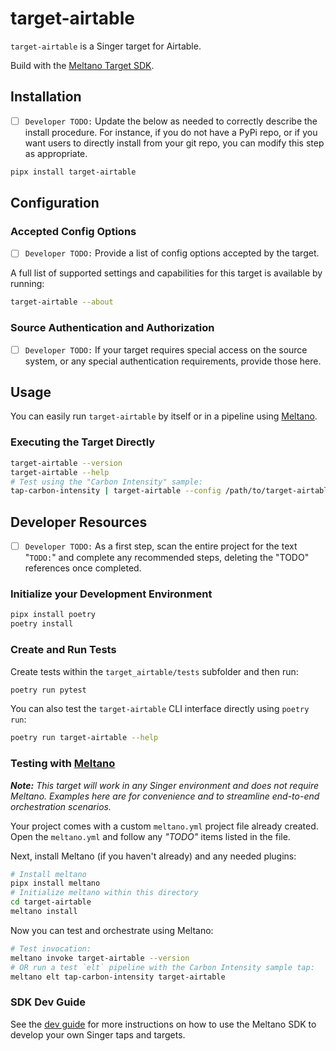 # target-airtable

`target-airtable` is a Singer target for Airtable.

Build with the [Meltano Target SDK](https://sdk.meltano.com).

## Installation

- [ ] `Developer TODO:` Update the below as needed to correctly describe the install procedure. For instance, if you do not have a PyPi repo, or if you want users to directly install from your git repo, you can modify this step as appropriate.

```bash
pipx install target-airtable
```

## Configuration

### Accepted Config Options

- [ ] `Developer TODO:` Provide a list of config options accepted by the target.

A full list of supported settings and capabilities for this
target is available by running:

```bash
target-airtable --about
```

### Source Authentication and Authorization

- [ ] `Developer TODO:` If your target requires special access on the source system, or any special authentication requirements, provide those here.

## Usage

You can easily run `target-airtable` by itself or in a pipeline using [Meltano](www.meltano.com).

### Executing the Target Directly

```bash
target-airtable --version
target-airtable --help
# Test using the "Carbon Intensity" sample:
tap-carbon-intensity | target-airtable --config /path/to/target-airtable-config.json
```

## Developer Resources

- [ ] `Developer TODO:` As a first step, scan the entire project for the text "`TODO:`" and complete any recommended steps, deleting the "TODO" references once completed.

### Initialize your Development Environment

```bash
pipx install poetry
poetry install
```

### Create and Run Tests

Create tests within the `target_airtable/tests` subfolder and
  then run:

```bash
poetry run pytest
```

You can also test the `target-airtable` CLI interface directly using `poetry run`:

```bash
poetry run target-airtable --help
```

### Testing with [Meltano](meltano.com)

_**Note:** This target will work in any Singer environment and does not require Meltano.
Examples here are for convenience and to streamline end-to-end orchestration scenarios._

Your project comes with a custom `meltano.yml` project file already created. Open the `meltano.yml` and follow any _"TODO"_ items listed in
the file.

Next, install Meltano (if you haven't already) and any needed plugins:

```bash
# Install meltano
pipx install meltano
# Initialize meltano within this directory
cd target-airtable
meltano install
```

Now you can test and orchestrate using Meltano:

```bash
# Test invocation:
meltano invoke target-airtable --version
# OR run a test `elt` pipeline with the Carbon Intensity sample tap:
meltano elt tap-carbon-intensity target-airtable
```

### SDK Dev Guide

See the [dev guide](../../docs/dev_guide.md) for more instructions on how to use the Meltano SDK to
develop your own Singer taps and targets.
